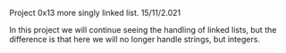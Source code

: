 Project 0x13 more singly linked list.  15/11/2.021

In this project we will continue seeing the handling of linked lists, but the difference is that here we will no longer handle strings, but integers. 
